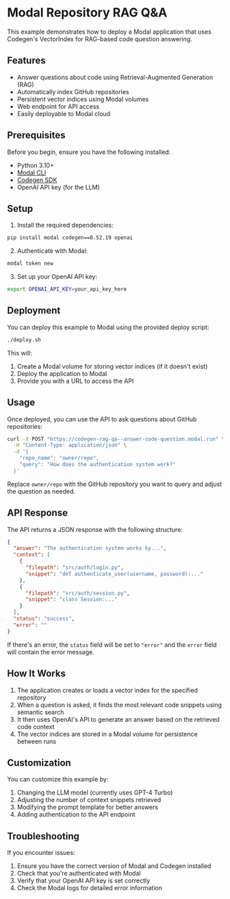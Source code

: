 # Modal Repository RAG Q&A

This example demonstrates how to deploy a Modal application that uses Codegen's VectorIndex for RAG-based code question answering.

## Features

- Answer questions about code using Retrieval-Augmented Generation (RAG)
- Automatically index GitHub repositories
- Persistent vector indices using Modal volumes
- Web endpoint for API access
- Easily deployable to Modal cloud

## Prerequisites

Before you begin, ensure you have the following installed:
- Python 3.10+
- [Modal CLI](https://modal.com/docs/guide/cli-reference)
- [Codegen SDK](https://docs.codegen.com)
- OpenAI API key (for the LLM)

## Setup

1. Install the required dependencies:

```bash
pip install modal codegen==0.52.19 openai
```

2. Authenticate with Modal:

```bash
modal token new
```

3. Set up your OpenAI API key:

```bash
export OPENAI_API_KEY=your_api_key_here
```

## Deployment

You can deploy this example to Modal using the provided deploy script:

```bash
./deploy.sh
```

This will:
1. Create a Modal volume for storing vector indices (if it doesn't exist)
2. Deploy the application to Modal
3. Provide you with a URL to access the API

## Usage

Once deployed, you can use the API to ask questions about GitHub repositories:

```bash
curl -X POST "https://codegen-rag-qa--answer-code-question.modal.run" \
  -H "Content-Type: application/json" \
  -d '{
    "repo_name": "owner/repo",
    "query": "How does the authentication system work?"
  }'
```

Replace `owner/repo` with the GitHub repository you want to query and adjust the question as needed.

## API Response

The API returns a JSON response with the following structure:

```json
{
  "answer": "The authentication system works by...",
  "context": [
    {
      "filepath": "src/auth/login.py",
      "snippet": "def authenticate_user(username, password):..."
    },
    {
      "filepath": "src/auth/session.py",
      "snippet": "class Session:..."
    }
  ],
  "status": "success",
  "error": ""
}
```

If there's an error, the `status` field will be set to `"error"` and the `error` field will contain the error message.

## How It Works

1. The application creates or loads a vector index for the specified repository
2. When a question is asked, it finds the most relevant code snippets using semantic search
3. It then uses OpenAI's API to generate an answer based on the retrieved code context
4. The vector indices are stored in a Modal volume for persistence between runs

## Customization

You can customize this example by:

1. Changing the LLM model (currently uses GPT-4 Turbo)
2. Adjusting the number of context snippets retrieved
3. Modifying the prompt template for better answers
4. Adding authentication to the API endpoint

## Troubleshooting

If you encounter issues:

1. Ensure you have the correct version of Modal and Codegen installed
2. Check that you're authenticated with Modal
3. Verify that your OpenAI API key is set correctly
4. Check the Modal logs for detailed error information

